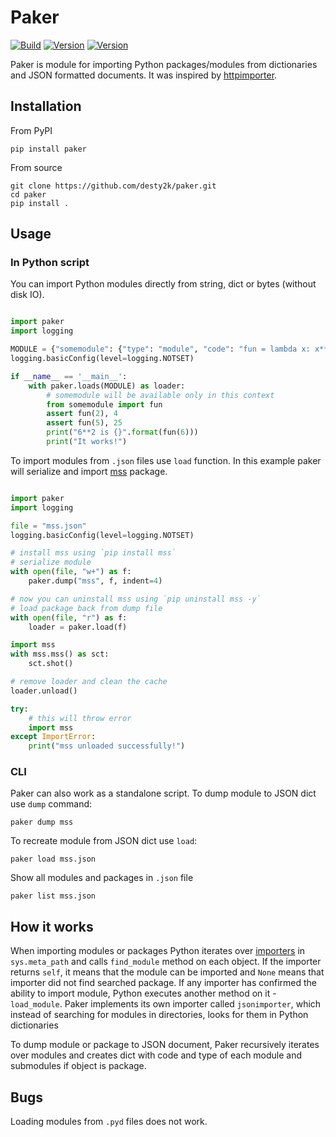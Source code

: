 # Paker

[![Build](https://github.com/desty2k/paker/actions/workflows/build.yml/badge.svg)](https://github.com/desty2k/paker/actions/workflows/build.yml)
[![Version](https://img.shields.io/pypi/v/paker)](https://pypi.org/project/paker/)
[![Version](https://img.shields.io/pypi/dm/paker)](https://pypi.org/project/paker/)


Paker is module for importing Python packages/modules from dictionaries and JSON formatted documents. 
It was inspired by [httpimporter](https://github.com/operatorequals/httpimport).


## Installation
From PyPI

```shell
pip install paker
```

From source

```shell
git clone https://github.com/desty2k/paker.git
cd paker
pip install .
```

## Usage

### In Python script

You can import Python modules directly from string, dict or bytes (without disk IO).

```python

import paker
import logging

MODULE = {"somemodule": {"type": "module", "code": "fun = lambda x: x**2"}}
logging.basicConfig(level=logging.NOTSET)

if __name__ == '__main__':
    with paker.loads(MODULE) as loader:
        # somemodule will be available only in this context
        from somemodule import fun
        assert fun(2), 4
        assert fun(5), 25
        print("6**2 is {}".format(fun(6)))
        print("It works!")

```

To import modules from `.json` files use `load` function.
In this example paker will serialize and import [mss](https://pypi.org/project/mss/) package.

```python

import paker
import logging

file = "mss.json"
logging.basicConfig(level=logging.NOTSET)

# install mss using `pip install mss`
# serialize module
with open(file, "w+") as f:
    paker.dump("mss", f, indent=4)

# now you can uninstall mss using `pip uninstall mss -y`
# load package back from dump file
with open(file, "r") as f:
    loader = paker.load(f)

import mss
with mss.mss() as sct:
    sct.shot()

# remove loader and clean the cache
loader.unload()

try:
    # this will throw error
    import mss
except ImportError:
    print("mss unloaded successfully!")

```


### CLI
Paker can also work as a standalone script.
To dump module to JSON dict use `dump` command:

```shell
paker dump mss
```

To recreate module from JSON dict use `load`:

```shell
paker load mss.json
```

Show all modules and packages in `.json` file

```shell
paker list mss.json
```

## How it works

When importing modules or packages Python iterates over [importers](https://docs.python.org/3/glossary.html#term-importer) in `sys.meta_path` and calls `find_module` method on each object.
If the importer returns `self`, it means that the module can be imported and `None` means that importer did not find searched package.
If any importer has confirmed the ability to import module, Python executes another method on it - `load_module`.
Paker implements its own importer called `jsonimporter`, which instead of searching for modules in directories, looks for them in Python dictionaries

To dump module or package to JSON document, Paker recursively iterates over modules and creates dict with 
code and type of each module and submodules if object is package.

## Bugs

Loading modules from `.pyd` files does not work.
